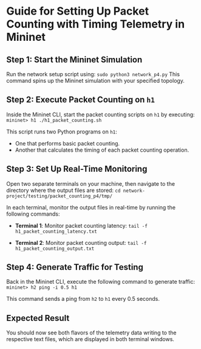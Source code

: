 # Guide for Setting Up Packet Counting with Timing Telemetry in Mininet

## Step 1: Start the Mininet Simulation

Run the network setup script using:
```sudo python3 network_p4.py```
This command spins up the Mininet simulation with your specified topology.

## Step 2: Execute Packet Counting on `h1`

Inside the Mininet CLI, start the packet counting scripts on `h1` by executing:
```mininet> h1 ./h1_packet_counting.sh```

This script runs two Python programs on `h1`:
- One that performs basic packet counting.
- Another that calculates the timing of each packet counting operation.

## Step 3: Set Up Real-Time Monitoring

Open two separate terminals on your machine, then navigate to the directory where the output files are stored:
```cd network-project/testing/packet_counting_p4/tmp/```

In each terminal, monitor the output files in real-time by running the following commands:

- **Terminal 1**: Monitor packet counting latency:
  ```tail -f h1_packet_counting_latency.txt```

- **Terminal 2**: Monitor packet counting output:
  ```tail -f h1_packet_counting_output.txt```

## Step 4: Generate Traffic for Testing

Back in the Mininet CLI, execute the following command to generate traffic:
```mininet> h2 ping -i 0.5 h1```

This command sends a ping from `h2` to `h1` every 0.5 seconds.

## Expected Result

You should now see both flavors of the telemetry data writing to the respective text files,
which are displayed in both terminal windows.